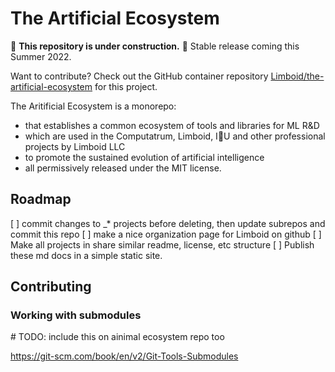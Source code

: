 # The Artificial Ecosystem

:construction: **This repository is under construction.** :construction: Stable release coming this Summer 2022.

Want to contribute? Check out the GitHub container repository [Limboid/the-artificial-ecosystem](https://github.com/Limboid/the-artificial-ecosystem) for this project.

The Aritificial Ecosystem is a monorepo:
- that establishes a common ecosystem of tools and libraries for ML R&D
- which are used in the Computatrum, Limboid, I:blue_heart:U and other professional projects by Limboid LLC
- to promote the sustained evolution of artificial intelligence
- all permissively released under the MIT license.

## Roadmap

[ ] commit changes to _* projects before deleting, then update subrepos and commit this repo
[ ] make a nice organization page for Limboid on github
[ ] Make all projects in share similar readme, license, etc structure
[ ] Publish these md docs in a simple static site.

## Contributing

### Working with submodules

\# TODO: include this on ainimal ecosystem repo too

https://git-scm.com/book/en/v2/Git-Tools-Submodules